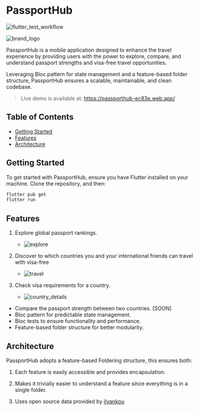# PassportHub

![flutter_test_workflow](https://github.com/ahmetakil/PassportHub/actions/workflows/flutter_test.yml/badge.svg)

![brand_logo](brand_assets/logo_512x512.png)

PassportHub is a mobile application designed to enhance the travel experience by providing users with the power to
explore, compare, and understand passport strengths and visa-free travel opportunities.

Leveraging Bloc pattern for state management and a feature-based folder structure, PassportHub ensures a scalable,
maintainable, and clean codebase.

> Live demo is available at:
> https://passporthub-ec83e.web.app/

## Table of Contents

- [Getting Started](#getting-started)
- [Features](#features)
- [Architecture](#architecture)

## Getting Started

To get started with PassportHub, ensure you have Flutter installed on your machine. Clone the repository, and then:

```bash
flutter pub get
flutter run
```

## Features

1. Explore global passport rankings.
    - ![explore](brand_assets/explore_c.png)
2. Discover to which countries you and your international friends can travel with visa-free
    - ![travel](brand_assets/travel.png)

3. Check visa requirements for a country.
    - ![country_details](brand_assets/country_details.png)

- Compare the passport strength between two countries. [SOON]
- Bloc pattern for predictable state management.
- Bloc tests to ensure functionality and performance.
- Feature-based folder structure for better modularity.

## Architecture

PassportHub adopts a feature-based Foldering structure, this ensures both:

1. Each feature is easily accessible and provides encapsulation.

2. Makes it trivially easier to understand a feature since everything is in a single folder.

3. Uses open source data provided by [ilyankou](https://github.com/ilyankou/passport-index-dataset)